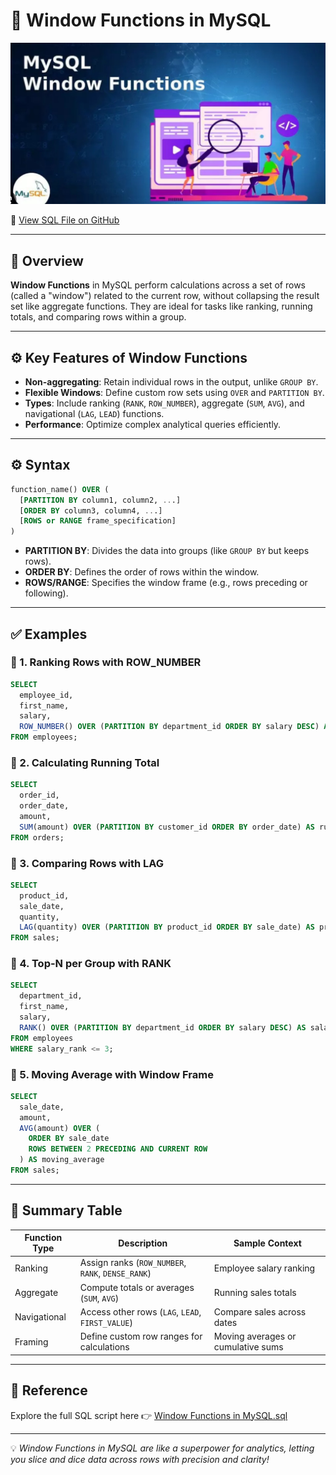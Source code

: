 # 🧠 Window Functions in MySQL

<p align="center">
  <img src="https://github.com/Akshatha435/SQL/blob/main/8.%20Windows%20Function/Windows%20Function.jpg" alt="MySQL Window Functions" />
</p>

🔗 [View SQL File on GitHub](https://github.com/Akshatha435/SQL/blob/main/8.%20Windows%20Function/Complete%20Windows%20Function.sql)

---

## 📘 Overview

**Window Functions** in MySQL perform calculations across a set of rows (called a "window") related to the current row, without collapsing the result set like aggregate functions. They are ideal for tasks like ranking, running totals, and comparing rows within a group.

---

## ⚙️ Key Features of Window Functions

- **Non-aggregating**: Retain individual rows in the output, unlike `GROUP BY`.
- **Flexible Windows**: Define custom row sets using `OVER` and `PARTITION BY`.
- **Types**: Include ranking (`RANK`, `ROW_NUMBER`), aggregate (`SUM`, `AVG`), and navigational (`LAG`, `LEAD`) functions.
- **Performance**: Optimize complex analytical queries efficiently.

---

## ⚙️ Syntax

```sql
function_name() OVER (
  [PARTITION BY column1, column2, ...]
  [ORDER BY column3, column4, ...]
  [ROWS or RANGE frame_specification]
)
```

- **PARTITION BY**: Divides the data into groups (like `GROUP BY` but keeps rows).
- **ORDER BY**: Defines the order of rows within the window.
- **ROWS/RANGE**: Specifies the window frame (e.g., rows preceding or following).

---

## ✅ Examples

### 🔹 1. Ranking Rows with ROW_NUMBER

```sql
SELECT 
  employee_id,
  first_name,
  salary,
  ROW_NUMBER() OVER (PARTITION BY department_id ORDER BY salary DESC) AS rank
FROM employees;
```

### 🔹 2. Calculating Running Total

```sql
SELECT 
  order_id,
  order_date,
  amount,
  SUM(amount) OVER (PARTITION BY customer_id ORDER BY order_date) AS running_total
FROM orders;
```

### 🔹 3. Comparing Rows with LAG

```sql
SELECT 
  product_id,
  sale_date,
  quantity,
  LAG(quantity) OVER (PARTITION BY product_id ORDER BY sale_date) AS previous_quantity
FROM sales;
```

### 🔹 4. Top-N per Group with RANK

```sql
SELECT 
  department_id,
  first_name,
  salary,
  RANK() OVER (PARTITION BY department_id ORDER BY salary DESC) AS salary_rank
FROM employees
WHERE salary_rank <= 3;
```

### 🔹 5. Moving Average with Window Frame

```sql
SELECT 
  sale_date,
  amount,
  AVG(amount) OVER (
    ORDER BY sale_date
    ROWS BETWEEN 2 PRECEDING AND CURRENT ROW
  ) AS moving_average
FROM sales;
```

---

## 📎 Summary Table

| Function Type       | Description                                      | Sample Context                     |
|---------------------|--------------------------------------------------|------------------------------------|
| Ranking             | Assign ranks (`ROW_NUMBER`, `RANK`, `DENSE_RANK`) | Employee salary ranking            |
| Aggregate           | Compute totals or averages (`SUM`, `AVG`)        | Running sales totals               |
| Navigational        | Access other rows (`LAG`, `LEAD`, `FIRST_VALUE`) | Compare sales across dates         |
| Framing             | Define custom row ranges for calculations        | Moving averages or cumulative sums |

---

## 📎 Reference

Explore the full SQL script here 👉 [Window Functions in MySQL.sql](https://github.com/jeevan499/SQL/blob/main/8.%20Windows%20Function/Complete%20Windows%20Function%20by%20Jeevan%20Raj.sql)

---

💡 *Window Functions in MySQL are like a superpower for analytics, letting you slice and dice data across rows with precision and clarity!*
